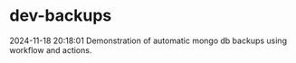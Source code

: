 # dev-backups
2024-11-18 20:18:01 Demonstration of automatic mongo db backups using workflow and actions.
